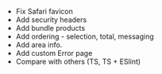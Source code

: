 - Fix Safari favicon
- Add security headers
- Add bundle products
- Add ordering - selection, total, messaging
- Add area info.
- Add custom Error page
- Compare with others (TS, TS + ESlint)
